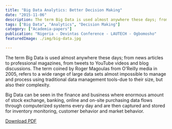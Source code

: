 ```yaml
---
title: "Big Data Analytics: Better Decision Making"
date: "2015-11-06"
description: The term Big Data is used almost anywhere these days; from news articles to professional magazines, from tweets to YouTube videos and blog discussions.
tags: ["Big Data", "Analytics", "Decision Making"]
category: ["Academia-papers"]
publication: "Nigeria - Devintas Conference - LAUTECH - Ogbomosho"
featuredImage: ./img/big-data.jpg

---
```


The term Big Data is used almost anywhere these days; from news articles to professional magazines, from tweets to YouTube videos and blog discussions. The term coined by Roger Magoulas from O'Reilly media in 2005, refers to a wide range of large data sets almost impossible to manage and process using traditional data management tools-due to their size, but also their complexity.

Big Data can be seen in the finance and business where enormous amount of stock exchange, banking, online and on-site purchasing data flows through computerized systems every day and are then captured and stored for inventory monitoring, customer behavior and market behavior.

[Download PDF](/papers/BIG_DATA_ANALYTICS_Better_Decision_Making.pdf)
